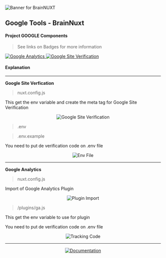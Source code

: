 ![Banner for BrainNUXT](https://github.com/maccali/BrainNUXT/blob/master/.github/banner.png)

## Google Tools - BrainNuxt

#### Project GOOGLE Components
> See links on Badges for more information

<a href="https://accounts.google.com/" target="_blank">
  <img alt="Google Analytics" src="https://img.shields.io/badge/Google-Analytics-0.svg?style=flat-square&color=f27904&labelColor=000000" />
</a>
<a href="https://support.google.com/webmasters/answer/9008080?hl=pt-BR" target="_blank">
  <img alt="Google Site Verification" src="https://img.shields.io/badge/Google-Site Verification-0.svg?style=flat-square&color=f36&labelColor=000000" />
</a>

#### Explanation

<hr>
<p>
  <b>Google Site Verfication</b>
</p>

> nuxt.config.js

<p>This get the env variable and create the meta tag for Google Site Verification</p>
<p align="center">
  <img alt="Google Site Verification" src="https://github.com/maccali/BrainNUXT/blob/maccali/.github/code/verification/verification-config.png">
</p>

> .env

> .env.example

<p>You need to put de verification code on .env file</p>
<p align="center">
  <img alt="Env File" src="https://github.com/maccali/BrainNUXT/blob/maccali/.github/code/env/env.png">
</p>

<hr>
<p>
  <b>Google Analytics</b>
</p>

> nuxt.config.js

<p>Import of Google Analytics Plugin</p>
<p align="center">
  <img alt="Plugin Import" src="https://github.com/maccali/BrainNUXT/blob/maccali/.github/code/ga/plugin-import.png">
</p>

> /plugins/ga.js

<p>This get the env variable to use for plugin</p>
<p>You need to put de verification code on .env file</p>
<p align="center">
  <img alt="Tracking Code" src="https://github.com/maccali/BrainNUXT/blob/maccali/.github/code/ga/tracking-code.png">
</p>

<hr/>
<p align="center">
  <a href="https://github.com/maccali/BrainNUXT/blob/master/.docs/Index.md">
    <img alt="Documentation" src="https://img.shields.io/static/v1?label=GO TO&message=DOCS INDEX&color=7159c1&labelColor=000000&style=flat-square">
  </a>
</p>
